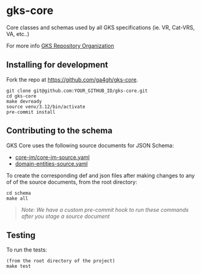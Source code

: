 # gks-core

Core classes and schemas used by all GKS specifications (ie. VR, Cat-VRS, VA, etc..)

For more info
[GKS Repository Organization](https://docs.google.com/document/d/16SrjqPJ1ct_z8OK6kNcu3KO1ia6LAyVriSbuDLXRAI8/edit)

## Installing for development

Fork the repo at <https://github.com/ga4gh/gks-core>.

    git clone git@github.com:YOUR_GITHUB_ID/gks-core.git
    cd gks-core
    make devready
    source venv/3.12/bin/activate
    pre-commit install

## Contributing to the schema

GKS Core uses the following source documents for JSON Schema:

* [core-im/core-im-source.yaml](./schema/gks-core/core-im/core-im-source.yaml)
* [domain-entities-source.yaml](./schema/gks-core/domain-entities/domain-entities-source.yaml)

To create the corresponding def and json files after making changes to any of of the
source documents, from the root directory:

    cd schema
    make all

> _Note: We have a custom pre-commit hook to run these commands after you stage a source
> document_

## Testing

To run the tests:

    (from the root directory of the project)
    make test
